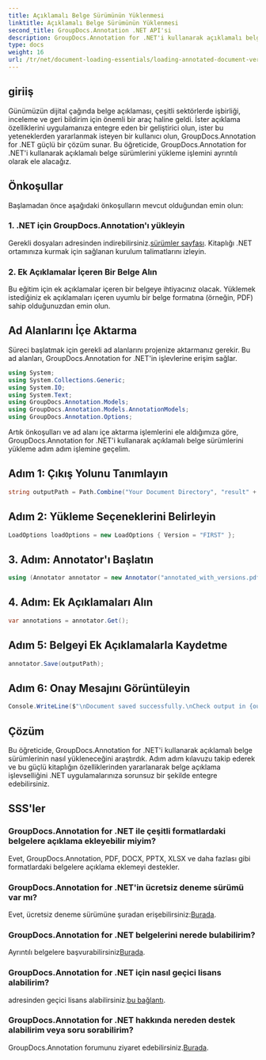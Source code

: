 ```yaml
---
title: Açıklamalı Belge Sürümünün Yüklenmesi
linktitle: Açıklamalı Belge Sürümünün Yüklenmesi
second_title: GroupDocs.Annotation .NET API'si
description: GroupDocs.Annotation for .NET'i kullanarak açıklamalı belge sürümlerini zahmetsizce nasıl yükleyeceğinizi öğrenin. İşbirliği ve inceleme süreçlerini basitleştirin.
type: docs
weight: 16
url: /tr/net/document-loading-essentials/loading-annotated-document-version/
---
```

## giriiş
Günümüzün dijital çağında belge açıklaması, çeşitli sektörlerde işbirliği, inceleme ve geri bildirim için önemli bir araç haline geldi. İster açıklama özelliklerini uygulamanıza entegre eden bir geliştirici olun, ister bu yeteneklerden yararlanmak isteyen bir kullanıcı olun, GroupDocs.Annotation for .NET güçlü bir çözüm sunar. Bu öğreticide, GroupDocs.Annotation for .NET'i kullanarak açıklamalı belge sürümlerini yükleme işlemini ayrıntılı olarak ele alacağız.
## Önkoşullar
Başlamadan önce aşağıdaki önkoşulların mevcut olduğundan emin olun:
### 1. .NET için GroupDocs.Annotation'ı yükleyin
 Gerekli dosyaları adresinden indirebilirsiniz.[sürümler sayfası](https://releases.groupdocs.com/annotation/net/). Kitaplığı .NET ortamınıza kurmak için sağlanan kurulum talimatlarını izleyin.
### 2. Ek Açıklamalar İçeren Bir Belge Alın
Bu eğitim için ek açıklamalar içeren bir belgeye ihtiyacınız olacak. Yüklemek istediğiniz ek açıklamaları içeren uyumlu bir belge formatına (örneğin, PDF) sahip olduğunuzdan emin olun.

## Ad Alanlarını İçe Aktarma
Süreci başlatmak için gerekli ad alanlarını projenize aktarmanız gerekir. Bu ad alanları, GroupDocs.Annotation for .NET'in işlevlerine erişim sağlar.

```csharp
using System;
using System.Collections.Generic;
using System.IO;
using System.Text;
using GroupDocs.Annotation.Models;
using GroupDocs.Annotation.Models.AnnotationModels;
using GroupDocs.Annotation.Options;
```


Artık önkoşulları ve ad alanı içe aktarma işlemlerini ele aldığımıza göre, GroupDocs.Annotation for .NET'i kullanarak açıklamalı belge sürümlerini yükleme adım adım işlemine geçelim.
## Adım 1: Çıkış Yolunu Tanımlayın
```csharp
string outputPath = Path.Combine("Your Document Directory", "result" + Path.GetExtension("input.pdf"));
```
## Adım 2: Yükleme Seçeneklerini Belirleyin
```csharp
LoadOptions loadOptions = new LoadOptions { Version = "FIRST" };
```
## 3. Adım: Annotator'ı Başlatın
```csharp
using (Annotator annotator = new Annotator("annotated_with_versions.pdf", loadOptions))
```
## 4. Adım: Ek Açıklamaları Alın
```csharp
var annotations = annotator.Get();
```
## Adım 5: Belgeyi Ek Açıklamalarla Kaydetme
```csharp
annotator.Save(outputPath);
```
## Adım 6: Onay Mesajını Görüntüleyin
```csharp
Console.WriteLine($"\nDocument saved successfully.\nCheck output in {outputPath}.");
```

## Çözüm
Bu öğreticide, GroupDocs.Annotation for .NET'i kullanarak açıklamalı belge sürümlerinin nasıl yükleneceğini araştırdık. Adım adım kılavuzu takip ederek ve bu güçlü kitaplığın özelliklerinden yararlanarak belge açıklama işlevselliğini .NET uygulamalarınıza sorunsuz bir şekilde entegre edebilirsiniz.
## SSS'ler
### GroupDocs.Annotation for .NET ile çeşitli formatlardaki belgelere açıklama ekleyebilir miyim?
Evet, GroupDocs.Annotation, PDF, DOCX, PPTX, XLSX ve daha fazlası gibi formatlardaki belgelere açıklama eklemeyi destekler.
### GroupDocs.Annotation for .NET'in ücretsiz deneme sürümü var mı?
 Evet, ücretsiz deneme sürümüne şuradan erişebilirsiniz:[Burada](https://releases.groupdocs.com/).
### GroupDocs.Annotation for .NET belgelerini nerede bulabilirim?
 Ayrıntılı belgelere başvurabilirsiniz[Burada](https://reference.groupdocs.com/annotation/net/).
### GroupDocs.Annotation for .NET için nasıl geçici lisans alabilirim?
 adresinden geçici lisans alabilirsiniz.[bu bağlantı](https://purchase.groupdocs.com/temporary-license/).
### GroupDocs.Annotation for .NET hakkında nereden destek alabilirim veya soru sorabilirim?
 GroupDocs.Annotation forumunu ziyaret edebilirsiniz.[Burada](https://forum.groupdocs.com/c/annotation/10).